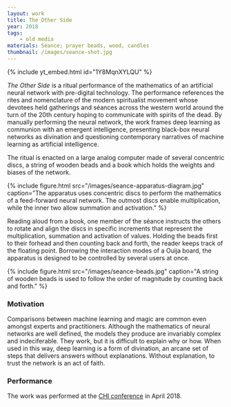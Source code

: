 ```yaml
---
layout: work
title: The Other Side
year: 2018
tags:
    - old media
materials: Séance; prayer beads, wood, candles
thumbnail: /images/seance-shot.jpg
---
```


{% include yt_embed.html id="1Y8MqnXYLQU" %}

*The Other Side* is a ritual performance of the mathematics of an artificial neural network with pre-digital technology. The performance references the rites and nomenclature of the modern spiritualist movement whose devotees held gatherings and séances across the western world around the turn of the 20th century hoping to communicate with spirits of the dead. By manually performing the neural network, the work frames deep learning as communion with an emergent intelligence, presenting black-box neural networks as divination and questioning contemporary narratives of machine learning as artificial intelligence.

The ritual is enacted on a large analog computer made of several concentric discs, a string of wooden beads and a book which holds the weights and biases of the network.

{% include figure.html src="/images/seance-apparatus-diagram.jpg" caption="The apparatus uses concentric discs to perform the mathematics of a feed-forward neural network. The outmost discs enable multiplication, while the inner two allow summation and activation." %}

Reading aloud from a book, one member of the séance instructs the others to rotate and align the discs in specific increments that represent the multiplication, summation and activation of values. Holding the beads first to their forhead and then counting back and forth, the reader keeps track of the floating point. Borrowing the interaction modes of a Ouija board, the apparatus is designed to be controlled by several users at once.


{% include figure.html src="/images/seance-beads.jpg" caption="A string of wooden beads is used to follow the order of magnitude by counting back and forth." %}

### Motivation

Comparisons between machine learning and magic are common even amongst experts and practitioners. Although the mathematics of neural networks are well defined, the models they produce are invariably complex and indeciferable. They work, but it is difficult to explain why or how. When used in this way, deep learning is a form of divination, an arcane set of steps that delivers answers without explanations. Without explanation, to trust the network is an act of faith.

### Performance

The work was performed at the [CHI conference](https://chi2018.acm.org/) in April 2018.

